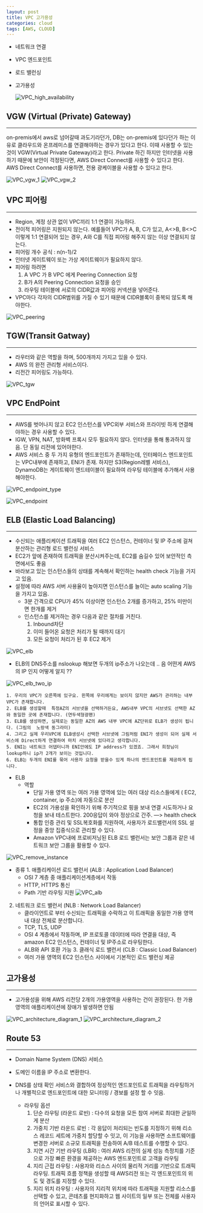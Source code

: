 ```yaml
---
layout: post
title: VPC 고가용성
categories: cloud
tags: [AWS, CLOUD]
---
```

- 네트워크 연결
- VPC 엔드포인트
- 로드 밸런싱
- 고가용성

    ![VPC_high_availability](/assets/images/cloud/VPC_high_availability.png)

## VGW (Virtual (Private) Gateway)

---

on-premis에서 aws로 넘어갈때 과도기라던가, DB는 on-premis에 있다던가 하는 이유로 클라우드와 온프레미스를 연결해야하는 경우가 있다고 한다. 이때 사용할 수 있는것이 VGW(Virtual Private Gateway)라고 한다. Private 하긴 하지만 인터넷을 사용하기 때문에 보안이 걱정된다면, AWS Direct Connect를 사용할 수 있다고 한다. AWS Direct Connect를 사용하면, 전용 광케이블을 사용할 수 있다고 한다. 

![VPC_vgw_1](/assets/images/cloud/VPC_vgw_1.png)
![VPC_vgw_2](/assets/images/cloud/VPC_vgw_2.png)

## VPC 피어링

---

- Region, 계정 상관 없이 VPC끼리 1:1 연결이 가능하다.
- 전이적 피어링은 지원되지 않는다. 예를들어 VPC가  A, B, C가 있고, A<>B, B<>C 이렇게 1:1 연결되어 있는 경우, A와 C를 직접 피어링 해주지 않는 이상 연결되지 않는다.
- 피어링 개수 공식 : n(n-1)/2
- 인터넷 게이트웨이 또는 가상 게이트웨이가 필요하지 않다.
- 피어링 하려면
    1. A VPC 가 B VPC 에게 Peering Connection 요청
    2. B가 A의  Peering Connection 요청을 승인
    3. 라우팅 테이블에 서로의 CIDR값과 피어링 커넥션을 넣어준다. 
- VPC마다 각자의 CIDR범위를 가질 수 있기 때문에 CIDR블록이 중복되 않도록 해야한다.

![VPC_peering](/assets/images/cloud/VPC_peering.png)


## TGW(Transit Gatway)

---

- 라우터와 같은 역할을 하며, 500개까지 가지고 있을 수 있다.
- AWS 의 완전 관리형 서비스이다.
- 리전간 피어링도 가능하다.

![VPC_tgw](/assets/images/cloud/VPC_tgw.png)

## VPC EndPoint

---

- AWS를 벗어나지 않고 EC2 인스턴스를 VPC외부 서비스와 프라이빗 하게 연결해야하는 경우 사용할 수 있다.
- IGW, VPN, NAT, 방화벽 프록시 모두 필요하지 않다. 인터넷을 통해 통과하지 않음. 단 동일 리전에 있어야한다.
- AWS 서비스 중 두 가지 유형의 엔드포인트가 존재하는데, 인터페이스 엔드포인트는 VPC내부에 존재하고, ENI가 존재. 하지만 S3(Region레벨 서비스),  DynamoDB는  게이트웨이 엔드테이블이 필요하여 라우팅 테이블에 추가해서 사용해야한다.

![VPC_endpoint_type](/assets/images/cloud/VPC_endpoint_type.png)

![VPC_endpoint](/assets/images/cloud/VPC_endpoint.png)



## ELB (Elastic Load Balancing)

---

- 수신되는 애플리케이션 트래픽을 여러 EC2 인스턴스, 컨테이너 및 IP 주소에 걸쳐 분산하는 관리형 로드 밸런싱 서비스
- EC2가 앞에 존재하여 트래픽을 분산시켜주는데,  EC2를 숨길수 있어 보안적인 측면에서도 좋음
- 바라보고 있는 인스턴스들의 상태를 계속해서 확인하는 health check 기능을 가지고 있음.
- 설정에 따라 AWS 서버 사용율이 높아지면 인스턴스를 늘이는 auto scaling 기능을 가지고 있음.
    - 3분 간격으로 CPU가 45% 이상이면 인스턴스 2개를 증가하고, 25% 미만이면 한개를 제거
    - 인스턴스를 제거하는 경우 다음과 같은 절차를 거친다.
        1. Inbound차단
        2. 이미 들어온 요청은 처리가 될 때까지 대기
        3. 모든 요청이 처리가 된 후 EC2 제거 

![VPC_elb](/assets/images/cloud/VPC_elb.png)


- ELB의 DNS주소를 nslookup 해보면 두개의 ip주소가 나오는데 .. 음 어떤게 AWS의 IP 인지 어떻게 알지 ??

![VPC_elb_two_ip](/assets/images/cloud/VPC_elb_two_ip.png)
   
    1. 우리의 VPC가 오른쪽에 있구요. 왼쪽에 우리에게는 보이지 않지만 AWS가 관리하는 내부VPC가 존재합니다.
    2. ELB를 생성할때  특정AZ의 서브넷을 선택하거든요, AWS내부 VPC의 서브넷도 선택한 AZ와 동일한 곳에 존재합니다. (연두색형광팬)
    3. ELB를 생성하면, 실제로는 동일한 AZ의 AWS 내부 VPC에 AZ단위로 ELB가 생성이 됩니다. (그림의  노랑색 동그라미)
    4. 그리고 실제 우리VPC에 ELB생성시 선택한 서브넷에 그림처럼 ENI가 생성이 되어 실제 서비스에 Direct하게 연결하여 마치 서브넷에 있다라고 생각합니다.
    5. ENI는 네트워크 어뎁터니까 ENI안에도 IP address가 있겠죠. 그래서 희정님이 lookup하니 ip가 2개가 보이는 것입니다.
    6. ELB는 두개의 ENI를 묶어 사용자 요청을 받을수 있게 하나의 엔드포인트를 제공하게 됩니다.


- ELB
    - 역할
        - 단일 가용 영역 또는 여러 가용 영역에 있는 여러 대상 리소스들에게 ( EC2, container, ip 주소)에 자동으로 분산
        - EC2의 가용성을 확인하기 위해 주기적으로 핑을 보내 연결 시도하거나 요청을 보내 테스트한다. 200응답이 와야 정상으로 간주.  —> health check
        - 통합 인증 관리 및 SSL복호화를 지원하여, 사용자가 로드밸런서의 SSL 설정을 중앙 집중식으로 관리할 수 있다.
        - Amazon VPC내에 프로비저닝된 ELB 로드 밸런서는 보안 그룹과 같은 네트워크 보안 그룹을 활용할 수 있다.

![VPC_remove_instance](/assets/images/cloud/VPC_remove_instance.png)


   - 종류
    1. 애플리케이션 로드 밸런서 (ALB : Application Load Balancer)
        - OSI 7 계층 중 애플리케이션계층에서 작동
        - HTTP, HTTPS 통신
        - Path 기반 라우팅 지원
     ![VPC_alb](/assets/images/cloud/VPC_alb.png)

   2. 네트워크 로드 밸런서 (NLB : Network Load Balancer)
        - 클라이언트로 부터 수신되는 트래픽을 수락하고 이 트래픽을 동일한 가용 영역 내 대상 전체로 분산합니다.
        - TCP, TLS, UDP
        - OSI 4 계층에서 작동하며, IP 프로토콜 데이터에 따라 연결을 대상, 즉 amazon EC2 인스턴스, 컨테이너 및 IP주소로 라우팅한다.
        - ALB와 API 호환 가능
    3. 클래식 로드 밸런서 (CLB : Classic Load Balancer)
        - 여러 가용 영역의  EC2 인스턴스 사이에서 기본적인 로드 밸런싱 제공

## 고가용성

---

- 고가용성을 위해 AWS 리전당 2개의 가용영역을 사용하는 건이 권장된다. 한 가용 영역의 애플리케이션에 장애가 발생하면 안됨

![VPC_architecture_diagram_1](/assets/images/cloud/VPC_architecture_diagram_1.png)
![VPC_architecture_diagram_2](/assets/images/cloud/VPC_architecture_diagram_2.png)


## Route 53

---

- Domain Name System (DNS) 서비스

- 도메인 이름을 IP 주소로 변환한다. 

- DNS를 상태 확인 서비스와 결합하여 정상적인 엔드포인트로 트래픽을 라우팅하거나 개별적으로 엔드포인트에 대한 모니터링 / 경보를 설정 할 수 잇음. 

    - 라우팅 옵션
        1. 단순 라우팅 (라운드 로빈) : 다수의 요청을 모든 참여 서버로 최대한 균일하게 분산
        2. 가중치 기반 라운드 로빈 : 각 응답이 처리되는 빈도를 지정하기 위해 리소스 레코드 세트에 가중치 할당할 수 잇고, 이 기능을 사용하면 소프트웨어를 변경한 서버로 소규모 트래픽을 전송하여 A/B 테스트를 수행할 수 있다. 
        3. 지연 시간 기반 라우팅 (LBR) : 여러 AWS 리전의 실제 성능 측정치를 기준으로 가장 빠른 환경을 제공하는  AWS 엔드포인트로 고객을 라우팅
        4. 지리 근접 라우팅 : 사용자와 리소스 사이의 물리적 거리를 기반으로 트래픽 라우팅. 트래픽 흐름 정책을 생성할 때 AWS리전 또는 각 엔드포인트의 위도 및 경도를 지정할 수 있다. 
        5. 지리 위치 라우팅 : 사용자의 지리적 위치에 따라 트래픽을 지원할 리소스를 선택할 수 있고, 콘테츠를 현지화하고 웹 사이트의 일부 또는 전체를 사용자의 언어로 표시할 수 있다.